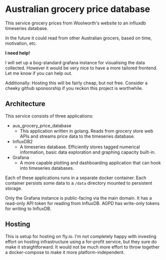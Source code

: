 # Australian grocery price database

This service grocery prices from Woolworth's website to an influxdb timeseries database.

In the future it could read from other Australian grocers, based on time, motivation, etc.

**I need help!**

I will set up a bog-standard grafana instance for visualising the data collected. However it would be very nice to have a more tailored frontend. Let me know if you can help out.

Additionally: Hosting this will be fairly cheap, but not free. Consider a cheeky github sponsorship if you reckon this project is worthwhile.

## Architecture

This service consists of three applications:

* aus_grocery_price_database
  * This application written in golang. Reads from grocery store web APIs and streams price data to the timeseries database.
* InfluxDB2
  * A timeseries database. Efficiently stores tagged numerical information, basic data exploration and graphing capacity built-in.
* Grafana
  * A more capable plotting and dashboarding application that can hook into timeseries databases.

Each of these applications runs in a separate docker container. Each container persists some data to a `/data` directory mounted to persistent storage.

Only the Grafana instance is public-facing via the main domain. It has a read-only API token for reading from InfluxDB. AGPD has write-only tokens for writing to InfluxDB.

## Hosting

This is setup for hosting on fly.io. I'm not completely happy with investing effort on hosting infrastructure using a for-profit service, but they sure do make it straightforward. It would not be much more effort to throw together a docker-compose to make it more platform-independent.



